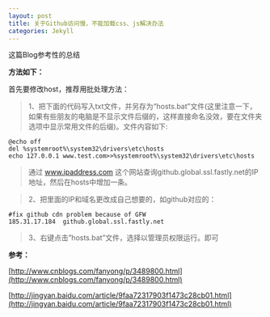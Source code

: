 ```yaml
---
layout: post
title: 关于Github访问慢，不能加载css、js解决办法
categories: Jekyll
---
```


这篇Blog参考性的总结

**方法如下：**

首先要修改host，推荐用批处理方法：
>1、把下面的代码写入txt文件，并另存为“hosts.bat”文件(这里注意一下，如果有些朋友的电脑是不显示文件后缀的，这样直接命名没效，要在文件夹选项中显示常用文件的后缀)。文件内容如下:

    @echo off
    del %systemroot%\system32\drivers\etc\hosts
    echo 127.0.0.1 www.test.com>>%systemroot%\system32\drivers\etc\hosts

>通过 www.ipaddress.com  这个网站查询github.global.ssl.fastly.net的IP地址，然后在hosts中增加一条。

>2、把里面的IP和域名更改成自己想要的，如github对应的：
    
    #fix github cdn problem because of GFW
    185.31.17.184  github.global.ssl.fastly.net

>3、右键点击”hosts.bat”文件，选择以管理员权限运行。即可


**参考：**

[http://www.cnblogs.com/fanyong/p/3489800.html](http://www.cnblogs.com/fanyong/p/3489800.html)

[http://jingyan.baidu.com/article/9faa72317903f1473c28cb01.html](http://jingyan.baidu.com/article/9faa72317903f1473c28cb01.html)